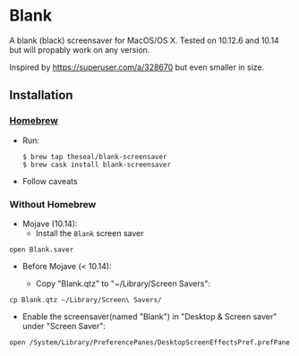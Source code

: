 # Blank
A blank (black) screensaver for MacOS/OS X.
Tested on 10.12.6 and 10.14 but will propably work on any version.

Inspired by https://superuser.com/a/328670 but even smaller in size.

## Installation

### [Homebrew](http://brew.sh/)
* Run:

    ```
    $ brew tap theseal/blank-screensaver
    $ brew cask install blank-screensaver
    ```
* Follow caveats

### Without Homebrew

* Mojave (10.14):
  * Install the `Blank` screen saver
```
open Blank.saver
```

* Before Mojave (< 10.14):

  * Copy "Blank.qtz" to "~/Library/Screen Savers":
```
cp Blank.qtz ~/Library/Screen\ Savers/
```
* Enable the screensaver(named "Blank") in "Desktop & Screen saver" under "Screen Saver":
```
open /System/Library/PreferencePanes/DesktopScreenEffectsPref.prefPane
```
